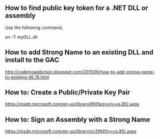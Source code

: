 ## How to find public key token for a .NET DLL or assembly

Use the following command, 

sn –T myDLL.dll 

## How to add Strong Name to an existing DLL and install to the GAC

http://codeingaddiction.blogspot.com/2011/06/how-to-add-strong-name-to-existing-dll_16.html

## How to: Create a Public/Private Key Pair 

https://msdn.microsoft.com/en-us/library/6f05ezxy(v=vs.85).aspx

## How to: Sign an Assembly with a Strong Name 

https://msdn.microsoft.com/en-us/library/xc31ft41(v=vs.85).aspx
